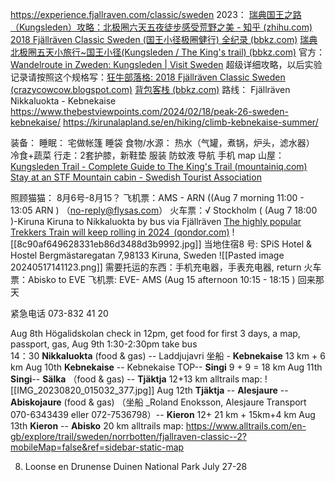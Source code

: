 
https://experience.fjallraven.com/classic/sweden
2023： [瑞典国王之路（Kungsleden）攻略：北极圈六天五夜徒步感受荒野之美 - 知乎 (zhihu.com)](https://zhuanlan.zhihu.com/p/647151266)
[2018 Fjällräven Classic Sweden (国王小径极圈健行) 全纪录 (bbkz.com)](https://www.bbkz.com/forum/showthread.php?t=10189001)
[瑞典北极圈五天小旅行~国王小径(Kungsleden / The King's trail) (bbkz.com)](https://www.bbkz.com/forum/showthread.php?t=10539927)
官方： [Wandelroute in Zweden: Kungsleden | Visit Sweden](https://visitsweden.nl/te-doen/natuur-buitenleven/wandelen/kungsleden-de-koningsroute-het-noorden/)
超级详细攻略，以后实验记录请按照这个规格写：[狂牛部落格: 2018 Fjällräven Classic Sweden (crazycowcow.blogspot.com)](https://crazycowcow.blogspot.com/2018/08/2018-fjallraven-classic-sweden.html)
[背包客栈 (bbkz.com)](https://www.bbkz.com/forum/?s=3790bdaee8d5da28f3e7a2d4241e9a97)
路线： Fjällräven Nikkaluokta - 
Kebnekaise
https://www.thebestviewpoints.com/2024/02/18/peak-26-sweden-kebnekaise/
https://kirunalapland.se/en/hiking/climb-kebnekaise-summer/

装备：
	睡眠：
		宅做帐篷
		睡袋
	食物/水源：
		热水（气罐，煮锅，炉头，滤水器）
	冷食+蔬菜
	行走：2套护膝，新鞋垫
	服装
		防蚊液
	导航
	手机
	map
山屋：[Kungsleden Trail - Complete Guide to The King's Trail (mountainiq.com)](https://www.mountainiq.com/guides/hikes-in-europe/kungsleden-trail/)
[Stay at an STF Mountain cabin - Swedish Tourist Association](https://www.swedishtouristassociation.com/our-accommodation-types/stay-stf-mountain-cabin/)

照顾猫猫： 8月6号-8月15？
飞机票：AMS - ARN ((Aug 7 morning 11:00 - 13:05 ARN ) （no-reply@flysas.com）
火车票：√ Stockholm ( (Aug 7 18:00 )-Kiruna   Kiruna to Nikkaluokta by bus via Fjällräven
[The highly popular Trekkers Train will keep rolling in 2024  (qondor.com)](https://provisittravel.qondor.com/ParticipantWeb/Registration/15208)
![[8c90af649628331eb86d3488d3b9992.jpg]]
当地住宿8 号: SPiS Hotel & Hostel  Bergmästaregatan 7,98133 Kiruna, Sweden
![[Pasted image 20240517141123.png]]
需要托运的东西：手机充电器，手表充电器, 
return
火车票：Abisko to EVE
飞机票: EVE- AMS (Aug 15 afternoon 10:15 - 18:15 )
 回来那天 

紧急电话 073-832 41 20

Aug 8th Högalidskolan check in  12pm, get food for first 3 days, a map, passport, gas,
Aug 9th 1:30-2:30pm take bus  
	14：30  **Nikkaluokta** (food & gas) -- Laddjujavri 坐船 - **Kebnekaise** 13 km + 6 km
Aug 10th **Kebnekaise** -- Kebnekaise TOP--  **Singi**  9 + 9 = 18 km
Aug 11th **Singi**-- **Sälka** （food & gas) --  **Tjäktja** 12+13  km
alltrails map: 
![[IMG_20230820_015032_377.jpg]]
Aug 12th  **Tjäktja** -- **Alesjaure** -- **Abiskojaure** (food & gas) （坐船 _Roland Enoksson, Alesjaure Transport 070-6343439 eller 072-7536798）-- **Kieron**   12+ 21 km  + 15km+4 km
Aug 13th  **Kieron** -- **Abisko** 20 km 
alltrails map: https://www.alltrails.com/en-gb/explore/trail/sweden/norrbotten/fjallraven-classic--2?mobileMap=false&ref=sidebar-static-map


8. Loonse en Drunense Duinen National Park July 27-28 
